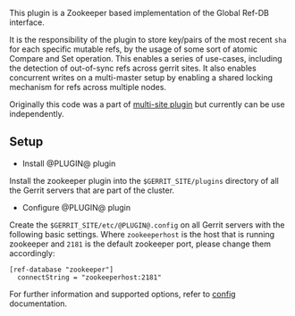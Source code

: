This plugin is a Zookeeper based implementation of the Global Ref-DB interface.

It is the responsibility of the plugin to store key/pairs of the most recent `sha`
for each specific mutable refs, by the usage of some sort of atomic Compare and
Set operation. This enables a series of use-cases, including the detection of
out-of-sync refs across gerrit sites. It also enables concurrent writes on a
multi-master setup by enabling a shared locking mechanism for refs across multiple
nodes.

Originally this code was a part of [multi-site plugin](https://gerrit.googlesource.com/plugins/multi-site/) but currently can be use independently.

## Setup

* Install @PLUGIN@ plugin

Install the zookeeper plugin into the `$GERRIT_SITE/plugins` directory of all
the Gerrit servers that are part of the cluster.

* Configure @PLUGIN@ plugin

Create the `$GERRIT_SITE/etc/@PLUGIN@.config` on all Gerrit servers with the
following basic settings. Where `zookeeperhost` is the host that is running zookeeper
and `2181` is the default zookeeper port, please change them accordingly:

```
[ref-database "zookeeper"]
  connectString = "zookeeperhost:2181"
```

For further information and supported options, refer to [config](config.md)
documentation.
